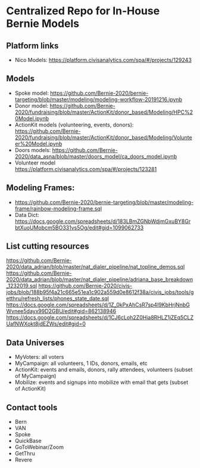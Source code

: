 # Centralized Repo for In-House Bernie Models

## Platform links
* Nico Models: https://platform.civisanalytics.com/spa/#/projects/129243

## Models
* Spoke model: https://github.com/Bernie-2020/bernie-targeting/blob/master/modeling/modeling-workflow-20191216.ipynb
* Donor model: https://github.com/Bernie-2020/fundraising/blob/master/ActionKit/donor_based/Modeling/HPC%20Model.ipynb
* ActionKit models (volunteering, events, donors):
https://github.com/Bernie-2020/fundraising/blob/master/ActionKit/donor_based/Modeling/Volunteer%20Model.ipynb
* Doors models: https://github.com/Bernie-2020/data_asna/blob/master/doors_model/ca_doors_model.ipynb
* Volunteer model https://platform.civisanalytics.com/spa/#/projects/123281

## Modeling Frames:
* https://github.com/Bernie-2020/bernie-targeting/blob/master/modeling-frame/rainbow-modeling-frame.sql
* Data Dict: https://docs.google.com/spreadsheets/d/183LBmZGNbWdjmGxuBY8GrbtXuoUMobcm5BO331vs5Og/edit#gid=1099062733

## List cutting resources
https://github.com/Bernie-2020/data_adrian/blob/master/nat_dialer_pipeline/nat_topline_demos.sql
https://github.com/Bernie-2020/data_adrian/blob/master/nat_dialer_pipeline/adriana_base_breakdown_1232019.sql
https://github.com/Bernie-2020/civis-jobs/blob/188b95f4a21c665e51ea1c902a559d0e8612f38a/civis_jobs/tools/getthru/refresh_lists/phones_state_date.sql
https://docs.google.com/spreadsheets/d/1Z_0kPxAhCsR7sp4I9KbHrjNnbGWvnee5dayx99D2GBU/edit#gid=862138946
https://docs.google.com/spreadsheets/d/1CJ6cLoh2Z0Hia8RHLZ1jZEq5CLZUafNWXokt8jdEZWs/edit#gid=0

## Data Universes
* MyVoters: all voters 
* MyCampaign: all volunteers, 1 IDs, donors, emails, etc
* ActionKit: events and emails, donors, rally attendees, volunteers (subset of MyCampaign)
* Mobilize: events and signups into mobilize with email that gets (subset of ActionKit)

## Contact tools
* Bern
* VAN 
* Spoke
* QuickBase
* GoToWebinar/Zoom
* GetThru
* Revere




